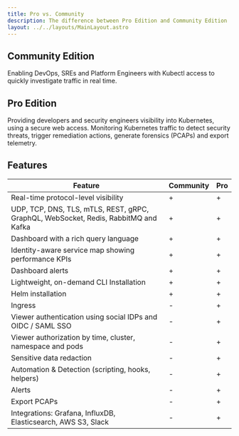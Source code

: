 ```yaml
---
title: Pro vs. Community
description: The difference between Pro Edition and Community Edition
layout: ../../layouts/MainLayout.astro
---
```


## Community Edition
Enabling DevOps, SREs and Platform Engineers with Kubectl access to quickly investigate traffic in real time.

## Pro Edition
Providing developers and security engineers visibility into Kubernetes, using a secure web access. Monitoring Kubernetes traffic to detect security threats, trigger remediation actions, generate forensics (PCAPs) and export telemetry.

## Features

|Feature|Community|Pro|
|---|---|---|
|Real-time protocol-level visibility|+|+|
|UDP, TCP, DNS, TLS, mTLS, REST, gRPC, GraphQL, WebSocket, Redis, RabbitMQ and Kafka|+|+|
|Dashboard with a rich query language|+|+|
|Identity-aware service map showing performance KPIs|+|+|
|Dashboard alerts|+|+|
|Lightweight, on-demand CLI Installation|+|+|
|Helm installation|+|+|
|Ingress|-|+|
|Viewer authentication using social IDPs and OIDC / SAML SSO|-|+|
|Viewer authorization by time, cluster, namespace and pods|-|+|
|Sensitive data redaction|-|+|
|Automation & Detection (scripting, hooks, helpers)|-|+|
|Alerts|-|+|
|Export PCAPs|-|+|
|Integrations: Grafana, InfluxDB, Elasticsearch, AWS S3, Slack|-|+|